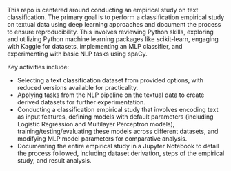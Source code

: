 This repo is centered around conducting an empirical study on text classification. The primary goal is to perform a classification empirical study on textual data using deep learning approaches and document the process to ensure reproducibility. This involves reviewing Python skills, exploring and utilizing Python machine learning packages like scikit-learn, engaging with Kaggle for datasets, implementing an MLP classifier, and experimenting with basic NLP tasks using spaCy.

Key activities include:
- Selecting a text classification dataset from provided options, with reduced versions available for practicality.
- Applying tasks from the NLP pipeline on the textual data to create derived datasets for further experimentation.
- Conducting a classification empirical study that involves encoding text as input features, defining models with default parameters (including Logistic Regression and Multilayer Perceptron models), training/testing/evaluating these models across different datasets, and modifying MLP model parameters for comparative analysis.
- Documenting the entire empirical study in a Jupyter Notebook to detail the process followed, including dataset derivation, steps of the empirical study, and result analysis.


